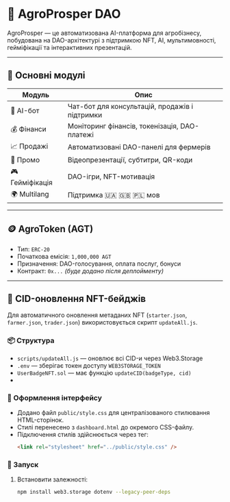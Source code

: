 # 🌾 AgroProsper DAO

AgroProsper — це автоматизована AI-платформа для агробізнесу, побудована на DAO-архітектурі з підтримкою NFT, AI, мультимовності, гейміфікації та інтерактивних презентацій.

---

## 🧠 Основні модулі

| Модуль         | Опис                                                                 |
|----------------|----------------------------------------------------------------------|
| 🤖 AI-бот       | Чат-бот для консультацій, продажів і підтримки                      |
| 💰 Фінанси      | Моніторинг фінансів, токенізація, DAO-платежі                       |
| 📈 Продажі      | Автоматизовані DAO-панелі для фермерів                              |
| 📣 Промо        | Відеопрезентації, субтитри, QR-коди                                 |
| 🎮 Гейміфікація | DAO-ігри, NFT-мотивація                                              |
| 🌍 Multilang    | Підтримка 🇺🇦 🇬🇧 🇵🇱 мов                                               |

---

## 🪙 AgroToken (AGT)

- Тип: `ERC-20`
- Початкова емісія: `1,000,000 AGT`
- Призначення: DAO-голосування, оплата послуг, бонуси
- Контракт: `0x...` *(буде додано після деплойменту)*

---

## 🔄 CID-оновлення NFT-бейджів

Для автоматичного оновлення метаданих NFT (`starter.json`, `farmer.json`, `trader.json`) використовується скрипт `updateAll.js`.

### 📦 Структура

- `scripts/updateAll.js` — оновлює всі CID-и через Web3.Storage
- `.env` — зберігає токен доступу `WEB3STORAGE_TOKEN`
- `UserBadgeNFT.sol` — має функцію `updateCID(badgeType, cid)`
- 
### 🎨 Оформлення інтерфейсу

- Додано файл `public/style.css` для централізованого стилювання HTML-сторінок.
- Стилі перенесено з `dashboard.html` до окремого CSS-файлу.
- Підключення стилів здійснюється через тег:
  ```html
  <link rel="stylesheet" href="../public/style.css" />

### 🚀 Запуск

1. Встановити залежності:
   ```bash
   npm install web3.storage dotenv --legacy-peer-deps
